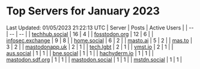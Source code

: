 # Top Servers for January 2023
Last Updated: 01/05/2023 21:22:13 UTC
| Server | Posts | Active Users |
| -- | -- | -- |
| [techhub.social](https://techhub.social/tags/PowerShell) | 16 | 4 |
| [fosstodon.org](https://fosstodon.org/tags/PowerShell) | 12 | 6 |
| [infosec.exchange](https://infosec.exchange/tags/PowerShell) | 9 | 8 |
| [home.social](https://home.social/tags/PowerShell) | 6 | 2 |
| [masto.ai](https://masto.ai/tags/PowerShell) | 5 | 2 |
| [mas.to](https://mas.to/tags/PowerShell) | 3 | 2 |
| [mastodonapp.uk](https://mastodonapp.uk/tags/PowerShell) | 2 | 1 |
| [tech.lgbt](https://tech.lgbt/tags/PowerShell) | 2 | 1 |
| [vmst.io](https://vmst.io/tags/PowerShell) | 2 | 1 |
| [aus.social](https://aus.social/tags/PowerShell) | 1 | 1 |
| [bne.social](https://bne.social/tags/PowerShell) | 1 | 1 |
| [hachyderm.io](https://hachyderm.io/tags/PowerShell) | 1 | 1 |
| [mastodon.sdf.org](https://mastodon.sdf.org/tags/PowerShell) | 1 | 1 |
| [mastodon.social](https://mastodon.social/tags/PowerShell) | 1 | 1 |
| [mstdn.social](https://mstdn.social/tags/PowerShell) | 1 | 1 |

